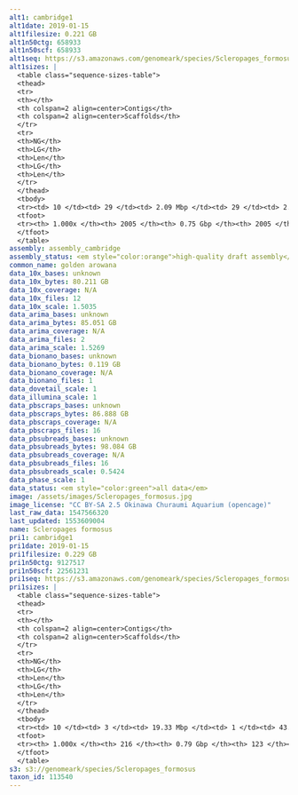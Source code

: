 ```yaml
---
alt1: cambridge1
alt1date: 2019-01-15
alt1filesize: 0.221 GB
alt1n50ctg: 658933
alt1n50scf: 658933
alt1seq: https://s3.amazonaws.com/genomeark/species/Scleropages_formosus/fSclFor1/assembly_cambridge/fSclFor1.alt.asm.20190115.fasta.gz
alt1sizes: |
  <table class="sequence-sizes-table">
  <thead>
  <tr>
  <th></th>
  <th colspan=2 align=center>Contigs</th>
  <th colspan=2 align=center>Scaffolds</th>
  </tr>
  <tr>
  <th>NG</th>
  <th>LG</th>
  <th>Len</th>
  <th>LG</th>
  <th>Len</th>
  </tr>
  </thead>
  <tbody>
  <tr><td> 10 </td><td> 29 </td><td> 2.09 Mbp </td><td> 29 </td><td> 2.09 Mbp </td></tr>  <tr><td> 20 </td><td> 71 </td><td> 1.49 Mbp </td><td> 71 </td><td> 1.49 Mbp </td></tr>  <tr><td> 30 </td><td> 130 </td><td> 1.13 Mbp </td><td> 130 </td><td> 1.13 Mbp </td></tr>  <tr><td> 40 </td><td> 205 </td><td> 0.86 Mbp </td><td> 205 </td><td> 0.86 Mbp </td></tr>  <tr style="background-color:#cccccc;"><td> 50 </td><td> 306 </td><td> 0.66 Mbp </td><td> 306 </td><td> 0.66 Mbp </td></tr>  <tr><td> 60 </td><td> 434 </td><td> 0.52 Mbp </td><td> 434 </td><td> 0.52 Mbp </td></tr>  <tr><td> 70 </td><td> 601 </td><td> 0.39 Mbp </td><td> 601 </td><td> 0.39 Mbp </td></tr>  <tr><td> 80 </td><td> 830 </td><td> 0.27 Mbp </td><td> 830 </td><td> 0.27 Mbp </td></tr>  <tr><td> 90 </td><td> 1171 </td><td> 0.18 Mbp </td><td> 1171 </td><td> 0.18 Mbp </td></tr>  <tr><td> 100 </td><td> 2004 </td><td> 32  bp </td><td> 2004 </td><td> 32  bp </td></tr>  </tbody>
  <tfoot>
  <tr><th> 1.000x </th><th> 2005 </th><th> 0.75 Gbp </th><th> 2005 </th><th> 0.75 Gbp </th></tr>
  </tfoot>
  </table>
assembly: assembly_cambridge
assembly_status: <em style="color:orange">high-quality draft assembly</em>
common_name: golden arowana
data_10x_bases: unknown
data_10x_bytes: 80.211 GB
data_10x_coverage: N/A
data_10x_files: 12
data_10x_scale: 1.5035
data_arima_bases: unknown
data_arima_bytes: 85.051 GB
data_arima_coverage: N/A
data_arima_files: 2
data_arima_scale: 1.5269
data_bionano_bases: unknown
data_bionano_bytes: 0.119 GB
data_bionano_coverage: N/A
data_bionano_files: 1
data_dovetail_scale: 1
data_illumina_scale: 1
data_pbscraps_bases: unknown
data_pbscraps_bytes: 86.888 GB
data_pbscraps_coverage: N/A
data_pbscraps_files: 16
data_pbsubreads_bases: unknown
data_pbsubreads_bytes: 98.084 GB
data_pbsubreads_coverage: N/A
data_pbsubreads_files: 16
data_pbsubreads_scale: 0.5424
data_phase_scale: 1
data_status: <em style="color:green">all data</em>
image: /assets/images/Scleropages_formosus.jpg
image_license: "CC BY-SA 2.5 Okinawa Churaumi Aquarium (opencage)"
last_raw_data: 1547566320
last_updated: 1553609004
name: Scleropages formosus
pri1: cambridge1
pri1date: 2019-01-15
pri1filesize: 0.229 GB
pri1n50ctg: 9127517
pri1n50scf: 22561231
pri1seq: https://s3.amazonaws.com/genomeark/species/Scleropages_formosus/fSclFor1/assembly_cambridge/fSclFor1.pri.asm.20190115.fasta.gz
pri1sizes: |
  <table class="sequence-sizes-table">
  <thead>
  <tr>
  <th></th>
  <th colspan=2 align=center>Contigs</th>
  <th colspan=2 align=center>Scaffolds</th>
  </tr>
  <tr>
  <th>NG</th>
  <th>LG</th>
  <th>Len</th>
  <th>LG</th>
  <th>Len</th>
  </tr>
  </thead>
  <tbody>
  <tr><td> 10 </td><td> 3 </td><td> 19.33 Mbp </td><td> 1 </td><td> 43.17 Mbp </td></tr>  <tr><td> 20 </td><td> 8 </td><td> 14.21 Mbp </td><td> 3 </td><td> 36.55 Mbp </td></tr>  <tr><td> 30 </td><td> 14 </td><td> 12.14 Mbp </td><td> 6 </td><td> 28.02 Mbp </td></tr>  <tr><td> 40 </td><td> 21 </td><td> 10.25 Mbp </td><td> 8 </td><td> 25.98 Mbp </td></tr>  <tr style="background-color:#cccccc;"><td> 50 </td><td> 29 </td><td style="background-color:#88ff88;"> 9.13 Mbp </td><td> 12 </td><td style="background-color:#88ff88;"> 22.56 Mbp </td></tr>  <tr><td> 60 </td><td> 39 </td><td> 7.19 Mbp </td><td> 15 </td><td> 18.66 Mbp </td></tr>  <tr><td> 70 </td><td> 51 </td><td> 5.21 Mbp </td><td> 21 </td><td> 11.90 Mbp </td></tr>  <tr><td> 80 </td><td> 68 </td><td> 3.96 Mbp </td><td> 30 </td><td> 8.47 Mbp </td></tr>  <tr><td> 90 </td><td> 92 </td><td> 2.68 Mbp </td><td> 44 </td><td> 4.02 Mbp </td></tr>  <tr><td> 100 </td><td> 215 </td><td> 2.02 Kbp </td><td> 122 </td><td> 23.59 Kbp </td></tr>  </tbody>
  <tfoot>
  <tr><th> 1.000x </th><th> 216 </th><th> 0.79 Gbp </th><th> 123 </th><th> 0.79 Gbp </th></tr>
  </tfoot>
  </table>
s3: s3://genomeark/species/Scleropages_formosus
taxon_id: 113540
---
```

